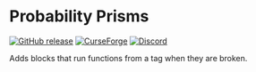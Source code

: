 # Probability Prisms

[![GitHub release](https://img.shields.io/github/release/haykam821/Probability-Prisms.svg?style=popout&label=github)](https://github.com/haykam821/Probability-Prisms/releases/latest)
[![CurseForge](https://img.shields.io/static/v1?style=popout&label=curseforge&message=project&color=6441A4)](https://www.curseforge.com/minecraft/mc-mods/probability-prisms)
[![Discord](https://img.shields.io/static/v1?style=popout&label=chat&message=discord&color=7289DA)](https://discord.gg/YtnXecuAwF)

Adds blocks that run functions from a tag when they are broken.
